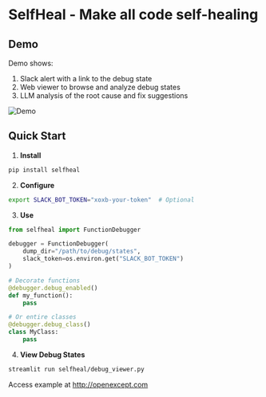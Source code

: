 # SelfHeal - Make all code self-healing
## Demo

Demo shows:
1. Slack alert with a link to the debug state
2. Web viewer to browse and analyze debug states
3. LLM analysis of the root cause and fix suggestions

![Demo](https://github.com/OpenExcept/SelfHeal/blob/main/assets/demo.gif)

## Quick Start

1. **Install**
```bash
pip install selfheal
```

2. **Configure**
```bash
export SLACK_BOT_TOKEN="xoxb-your-token"  # Optional
```

3. **Use**
```python
from selfheal import FunctionDebugger

debugger = FunctionDebugger(
    dump_dir="/path/to/debug/states",
    slack_token=os.environ.get("SLACK_BOT_TOKEN")
)

# Decorate functions
@debugger.debug_enabled()
def my_function():
    pass

# Or entire classes
@debugger.debug_class()
class MyClass:
    pass
```

4. **View Debug States**
```bash
streamlit run selfheal/debug_viewer.py
```
Access example at http://openexcept.com
